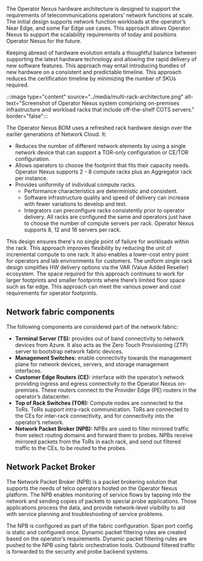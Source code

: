 The Operator Nexus hardware architecture is designed to support the requirements of telecommunications operators’ network functions at scale. The initial design supports network function workloads at the operator’s Near Edge, and some Far Edge use cases. This approach allows Operator Nexus to support the scalability requirements of today and positions Operator Nexus for the future.

Keeping abreast of hardware evolution entails a thoughtful balance between supporting the latest hardware technology and allowing the rapid delivery of new software features. This approach may entail introducing bundles of new hardware on a consistent and predictable timeline. This approach reduces the certification timeline by minimizing the number of SKUs required.

:::image type="content" source="../media/multi-rack-architecture.png" alt-text="Screenshot of Operator Nexus system comprising on-premises infrastructure and workload racks that include off-the-shelf COTS servers." border="false":::

The Operator Nexus BOM uses a refreshed rack hardware design over the earlier generations of Network Cloud. It:

- Reduces the number of different network elements by using a single network device that can support a TOR-only configuration or CE/TOR configuration.
- Allows operators to choose the footprint that fits their capacity needs. Operator Nexus supports 2 - 8 compute racks plus an Aggregator rack per instance.
- Provides uniformity of individual compute racks.
  - Performance characteristics are deterministic and consistent.
  - Software infrastructure quality and speed of delivery can increase with fewer variations to develop and test.
  - Integrators can preconfigure racks consistently prior to operator delivery. All racks are configured the same and operators just have to choose the number of compute servers per rack. Operator Nexus supports 8, 12 and 16 servers per rack.

This design ensures there's no single point of failure for workloads within the rack. This approach improves flexibility by reducing the unit of incremental compute to one rack. It also enables a lower-cost entry point for operators and lab environments for customers. The uniform single rack design simplifies HW delivery options via the VAR (Value Added Reseller) ecosystem. The space required for this approach continues to work for larger footprints and smaller footprints where there’s limited floor space such as far edge. This approach can meet the various power and cost requirements for operator footprints.

## Network fabric components

The following components are considered part of the network fabric:

- **Terminal Server (TS):** provides out of band connectivity to network devices from Azure. It also acts as the Zero Touch Provisioning (ZTP) server to bootstrap network fabric devices.
- **Management Switches:** enable connectivity towards the management plane for network devices, servers, and storage management interfaces.
- **Customer Edge Routers (CE):** interface with the operator’s network providing ingress and egress connectivity to the Operator Nexus on-premises. These routers connect to the Provider Edge (PE) routers in the operator’s datacenter.
- **Top of Rack Switches (TOR):** Compute nodes are connected to the ToRs. ToRs support intra-rack communication. ToRs are connected to the CEs for inter-rack connectivity, and for connectivity into the operator’s network.
- **Network Packet Broker (NPB):** NPBs are used to filter mirrored traffic from select routing domains and forward them to probes. NPBs receive mirrored packets from the ToRs in each rack, and send out filtered traffic to the CEs, to be routed to the probes.

## Network Packet Broker

The Network Packet Broker (NPB) is a packet brokering solution that supports the needs of telco operators hosted on the Operator Nexus platform. The NPB enables monitoring of service flows by tapping into the network and sending copies of packets to special probe applications. Those applications process the data, and provide network-level visibility to aid with service planning and troubleshooting of service problems.

The NPB is configured as part of the fabric configuration. Span port config is static and configured once. Dynamic packet filtering rules are created based on the operator’s requirements. Dynamic packet filtering rules are pushed to the NPB using fabric orchestration tools. Outbound filtered traffic is forwarded to the security and probe backend systems.
